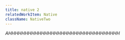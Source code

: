 ```yaml
---
title: native 2
relatedWorkItem: Native
className: NativeTwo
---
```

_AHHHHHHHHHHHHHHHHHHHHHHHHHHHHHHHHHH_
